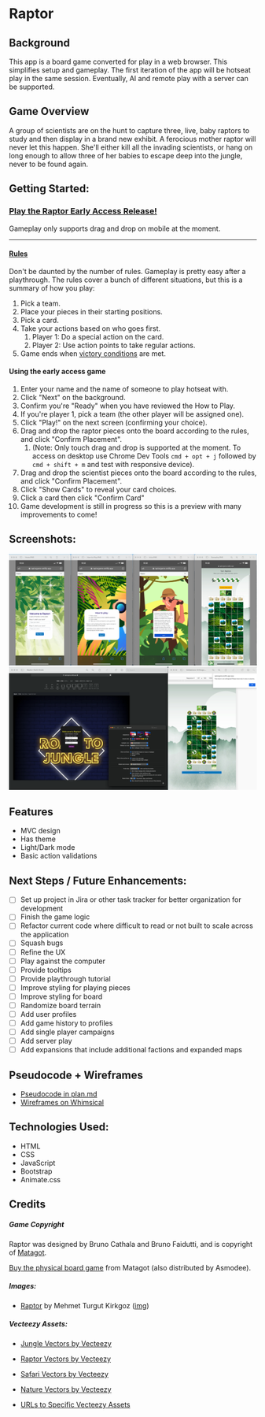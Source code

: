 # Raptor

## Background
This app is a board game converted for play in a web browser. This simplifies setup and gameplay. The first iteration of the app will be hotseat play in the same session. Eventually, AI and remote play with a server can be supported.

## Game Overview
A group of scientists are on the hunt to capture three, live, baby raptors to study and then display in a brand new exhibit. A ferocious mother raptor will never let this happen. She'll either kill all the invading scientists, or hang on long enough to allow three of her babies to escape deep into the jungle, never to be found again.

## Getting Started:

### [Play the Raptor Early Access Release!](https://raptorgame.netlify.app/)

Gameplay only supports drag and drop on mobile at the moment.

---

#### [Rules](markdown/rules.md)

Don't be daunted by the number of rules. Gameplay is pretty easy after a playthrough. The rules cover a bunch of different situations, but this is a summary of how you play:

1. Pick a team.
2. Place your pieces in their starting positions.
3. Pick a card.
4. Take your actions based on who goes first.
   1. Player 1: Do a special action on the card.
   2. Player 2: Use action points to take regular actions.
5. Game ends when [victory conditions](markdown/rules.md#end-of-the-game) are met.

#### Using the early access game

1. Enter your name and the name of someone to play hotseat with.
2. Click "Next" on the background.
3. Confirm you're "Ready" when you have reviewed the How to Play.
4. If you're player 1, pick a team (the other player will be assigned one).
5. Click "Play!" on the next screen (confirming your choice).
6. Drag and drop the raptor pieces onto the board according to the rules, and click "Confirm Placement".
   1. (Note: Only touch drag and drop is supported at the moment. To access on desktop use Chrome Dev Tools `cmd + opt + j` followed by `cmd + shift + m` and test with responsive device).
7. Drag and drop the scientist pieces onto the board according to the rules, and click "Confirm Placement".
8.  Click "Show Cards" to reveal your card choices.
9.  Click a card then click "Confirm Card"
10. Game development is still in progress so this is a preview with many improvements to come!

## Screenshots:

![In-Game-Screenshots](./assets/screenshots/V2/in-game-screenshots.png)
![Dark-Mode-and-Validations-Screenshots](./assets/screenshots/V2/dark-mode-and-validations-screenshots.png)

## Features
- MVC design
- Has theme
- Light/Dark mode
- Basic action validations

## Next Steps / Future Enhancements:
- [ ] Set up project in Jira or other task tracker for better organization for development
- [ ] Finish the game logic
- [ ] Refactor current code where difficult to read or not built to scale across the application
- [ ] Squash bugs
- [ ] Refine the UX
- [ ] Play against the computer
- [ ] Provide tooltips
- [ ] Provide playthrough tutorial
- [ ] Improve styling for playing pieces
- [ ] Improve styling for board
- [ ] Randomize board terrain
- [ ] Add user profiles
- [ ] Add game history to profiles
- [ ] Add single player campaigns
- [ ] Add server play
- [ ] Add expansions that include additional factions and expanded maps

## Pseudocode + Wireframes

- [Pseudocode in plan.md](markdown/plan.md)
- [Wireframes on Whimsical](https://whimsical.com/unit-1-project-game-raptor-UbVWrjmUwfCWsbGL3T4fVK)


## Technologies Used:
- HTML
- CSS
- JavaScript
- Bootstrap
- Animate.css

## Credits

##### Game Copyright
Raptor was designed by Bruno Cathala and Bruno Faidutti, and is copyright of [Matagot](https://www.matagot.com/).

[Buy the physical board game](https://www.matagot.com/shop/en/for-all/19-raptor-3760146641136.html?search_query=raptor&results=2) from Matagot (also distributed by Asmodee).

##### Images:

- [Raptor](https://unsplash.com/photos/-15ZMeUKtJM) by Mehmet Turgut Kirkgoz ([img](https://images.unsplash.com/photo-1606856110002-d0991ce78250?ixid=MnwxMjA3fDB8MHxwaG90by1wYWdlfHx8fGVufDB8fHx8&ixlib=rb-1.2.1&auto=format&fit=crop&w=1950&q=80))

##### Vecteezy Assets:

- <a href="https://www.vecteezy.com/free-vector/jungle">Jungle Vectors by Vecteezy</a>

- <a href="https://www.vecteezy.com/free-vector/raptor">Raptor Vectors by Vecteezy</a>

- <a href="https://www.vecteezy.com/free-vector/safari">Safari Vectors by Vecteezy</a>

- <a href="https://www.vecteezy.com/free-vector/nature">Nature Vectors by Vecteezy</a>

- [URLs to Specific Vecteezy Assets](markdown/vecteezy-asset-list.md)
